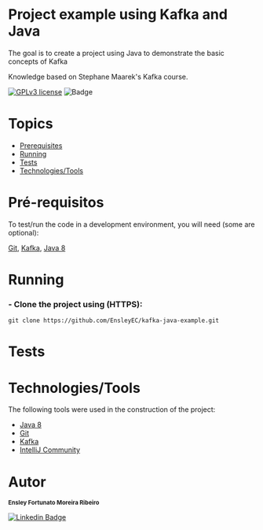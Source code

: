# Project example using Kafka and Java

The goal is to create a project using Java to demonstrate the basic concepts of Kafka

Knowledge based on Stephane Maarek's Kafka course. 

[![GPLv3 license](https://img.shields.io/badge/License-GPLv3-blue.svg)](http://perso.crans.org/besson/LICENSE.html)
![Badge](https://img.shields.io/static/v1?label=status&message=working&color=green)

# Topics

<!--ts-->
   * [Prerequisites](#Prerequisites)
   * [Running](#Executando)
   * [Tests](#Tests)
   * [Technologies/Tools](#Technologies/Tools)
<!--te-->

# Pré-requisitos

To test/run the code in a development environment, you will need (some are optional):

<a href="https://git-scm.com/">Git</a>,
<a href="https://kafka.apache.org/"> Kafka</a>,
<a href="https://www.oracle.com/java/technologies/javase/javase-jdk8-downloads.html"> Java 8</a>

# Running


### - Clone the project using (HTTPS):

    git clone https://github.com/EnsleyEC/kafka-java-example.git

# Tests


# Technologies/Tools

The following tools were used in the construction of the project:

- [Java 8](https://www.oracle.com/java/technologies/javase/javase-jdk8-downloads.html)
- [Git](https://git-scm.com/)
- [Kafka](https://kafka.apache.org/)
- [IntelliJ Community](https://www.jetbrains.com/idea/)

# Autor

<sub><b>Ensley Fortunato Moreira Ribeiro </b></sub></a>

[![Linkedin Badge](https://img.shields.io/badge/-Ensley-blue?style=flat-square&logo=Linkedin&logoColor=white&link=https://www.linkedin.com/in/tgmarinho/)](https://www.linkedin.com/in/ensley-ribeiro-37b293126/) 